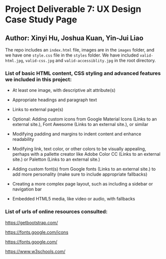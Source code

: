 # Project Deliverable 7: UX Design Case Study Page

## Author: Xinyi Hu, Joshua Kuan, Yin-Jui Liao

The repo includes an `index.html` file, images are in the `images` folder, and we have one `style.css` file in the `styles` folder. We have included `valid-html.jpg`, `valid-css.jpg` and `valid-accessiblity.jpg` in the root directory.

### List of basic HTML content, CSS styling and advanced features we included in this project:

- At least one image, with descriptive alt attribute(s)
- Appropriate headings and paragraph text
- Links to external page(s)
- Optional: Adding custom icons from Google Material Icons (Links to an external site.), Font Awesome (Links to an external site.), or similar

- Modifying padding and margins to indent content and enhance readability
- Modifying link, text color, or other colors to be visually appealing, perhaps with a pallette creator like Adobe Color CC (Links to an external site.) or Paletton (Links to an external site.)
- Adding custom font(s) from Google fonts (Links to an external site.) to add more personality (make sure to include appropriate fallbacks)

- Creating a more complex page layout, such as including a sidebar or navigation bar
- Embedded HTML5 media, like video or audio, with fallbacks

### List of urls of online resources consulted:

https://getbootstrap.com/

https://fonts.google.com/icons

https://fonts.google.com/

https://www.w3schools.com/
